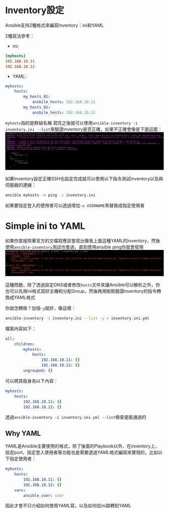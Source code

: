 # Inventory設定

Ansible支持2種格式來編寫Inventory：ini和YAML

2種寫法參考：
- ini:
```ini
[myhosts]
192.168.10.11
192.168.10.12
```

- YAML:
```YAML
myhosts:
    hosts:
        my_hosts_01:
            ansbile_hosts: 192.168.10.11
        my_hosts_02:
            ansbile_hosts: 192.168.10.12
```

`myhosts`指的是群組名稱
寫完之後就可以使用`ansible-inventory -i inventory.ini --list`來驗證inventory是否正確，如果不正確會像是下面這圖：![](../Pictures/ansible-inventory_error.png)

如果Inventory設定正確SSH也設定完成就可以使用以下指令測試inventory以及與伺服器的連線：
```bash
ansible myhosts -m ping -i inventory.ini
```

如果要指定登入的使用者可以透過增加`-u USERNAME`來替換成指定使用者

# Simple ini to YAML
如果你直接照著官方的文檔寫應該會寫出像我上面這種YAML的inventory，然後使用`ansible-inventory`測試也會過，直到使用ansible ping你就會發現![](../Pictures/YAML_inventory_error.png)

這種問題，除了透過設定DNS或者修改`hosts`文件來讓Ansible可以解析之外，你也可以先用ini格式寫好主機和分配Group，然後再用剛剛驗證inventory的指令轉換成YAML格式

你說怎轉換？加個`-y`就好，像這樣：
```bash
ansible-inventory -i inventory.ini --list -y > inventory.ini.yml
```

檔案內容如下：
```YAML
all:
    children:
        myhosts:
            hosts:
                192.168.10.11: {}
                192.168.10.12: {}
        ungrouped: {}
```

可以將其瘦身為以下內容：
```YAML
myhosts:
    hosts:
        192.168.10.11: {}
        192.168.10.12: {}
```

透過`ansible-inventory -i inventory.ini.yml --list`檢查是能通過的

## Why YAML
YAML是Ansible主要使用的格式，除了後面的Playbook以外，在inventory上，設定port，指定登入使用者等功能也是需要透過YAML格式編寫來實現的，比如以下指定使用者：
```YAML
myhosts:
    hosts:
        192.168.10.11: {}
        192.168.10.12: {}
    vars:
        ansible_user: user
```
因此才會不只介紹如何使用YAML寫，以及如何從ini跳轉到YAML
